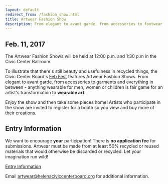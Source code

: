 ```yaml
---
layout: default
redirect_from: /fashion_show.html
title: Artwear Fashion Show
description: From elegant to avant garde, from accessories to footwear and everything in between, anything wearable is fair game for an artist's transformation to wearable art.
---
```


## Feb. 11, 2017

The Artwear Fashion Shows will be held at 12:00 p.m. and 1:30 p.m in the Civic Center Ballroom.

To illustrate that there's still beauty and usefulness in recycled things, the Civic Center Board's [Feb Fest](/febfest/) features Artwear Fashion Shows. From elegant to avant garde, from accessories to garments and everything in between - anything wearable for men, women or children is fair game for an artist's transformation to **wearable art**.

Enjoy the show and then take some pieces home! Artists who participate in the show are invited to register for a booth so you view and buy more of their creations.

## Entry Information

We want to encourage **your** participation! There is **no application fee** for submissions. Artwear must be made from at least 50% recycled or reused materials that would otherwise be discarded or recycled. Let your imagination run wild!

<p><a class="btn btn-primary" href="entry/" role="button">Entry Information</a></p>

Email <artwear@helenaciviccenterboard.org> for additional information.
